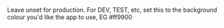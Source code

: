 Leave unset for production. For DEV, TEST, etc, set this to the background colour you'd like the app to use, EG #ff9900